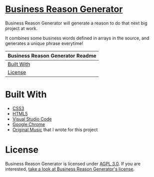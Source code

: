 # [Business Reason Generator](http://evangipson.com/business-generator.html)
Business Reason Generator will generate a reason to do that next big project at work.

It combines some business words defined in arrays in the source, and generates a unique phrase everytime!

| Business Reason Generator Readme |
|---|
| [Built With](#built-with) |
| [License](#license) |

# Built With
* [CSS3](https://developer.mozilla.org/en-US/docs/Web/CSS/CSS3)
* [HTML5](https://developer.mozilla.org/en-US/docs/Web/Guide/HTML/HTML5)
* [Visual Studio Code](https://code.visualstudio.com/)
* [Google Chrome](https://www.google.com/chrome/)
* [Original Music](http://evangipson.com/music/.loss/fivey.mp3) that I wrote for this project

# License
Business Reason Generator is licensed under [AGPL 3.0](https://www.gnu.org/licenses/agpl-3.0.en.html). If you are interested, [take a look at Business Reason Generator's license](LICENSE).
